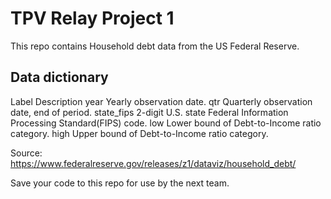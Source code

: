 # TPV Relay Project 1

This repo contains Household debt data from the US Federal Reserve.

## Data dictionary
Label		Description
year		Yearly observation date.
qtr 		Quarterly observation date, end of period.
state_fips 	2-digit U.S. state Federal Information Processing Standard(FIPS) code.
low		    Lower bound of Debt-to-Income ratio category.
high		Upper bound of Debt-to-Income ratio category.


Source: https://www.federalreserve.gov/releases/z1/dataviz/household_debt/


Save your code to this repo for use by the next team. 


